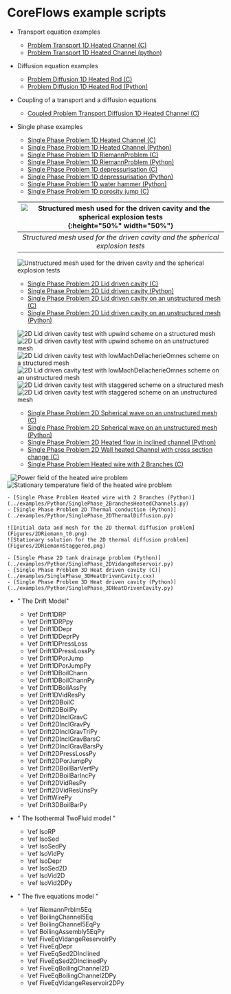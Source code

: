 CoreFlows example scripts
=========================

- Transport equation examples
    - [Problem Transport 1D Heated Channel (C)](../examples/TransportEquation_1DHeatedChannel.cxx) 
    - [Problem Transport 1D Heated Channel (python)](../examples/Python/TransportEquation_1DHeatedChannel.py)

- Diffusion equation examples
    - [Problem Diffusion 1D Heated Rod (C)](../examples/DiffusionEquation_1DHeatedRod.cxx)
    - [Problem Diffusion 1D Heated Rod (Python)](../examples/Python/DiffusionEquation_1DHeatedRod.py)

- Coupling of a transport and a diffusion equations
    - [Coupled Problem Transport Diffusion 1D Heated Channel (C)](../examples/CoupledTransportDiffusionEquations_1DHeatedChannel.cxx)

- Single phase examples
    - [Single Phase Problem 1D Heated Channel (C)](../examples/SinglePhase_1DHeatedChannel.cxx)
    - [Single Phase Problem 1D Heated Channel (Python)](../examples/Python/SinglePhase_1DHeatedChannel.py)
    - [Single Phase Problem 1D RiemannProblem (C)](../examples/SinglePhase_1DRiemannProblem.cxx)
    - [Single Phase Problem 1D RiemannProblem (Python)](../examples/Python/SinglePhase_1DRiemannProblem.py)
    - [Single Phase Problem 1D depressurisation (C)](../examples/SinglePhase_1DDepressurisation.cxx)
    - [Single Phase Problem 1D depressurisation (Python)](../examples/Python/SinglePhase_1DDepressurisation.py
)
    - [Single Phase Problem 1D water hammer (Python)](../examples/Python/SinglePhase_1DWaterHammer.py)
    - [Single Phase Problem 1D porosity jump (C)](../examples/SinglePhase_1DPorosityJump.cxx)

    | ![Structured mesh used for the driven cavity and the spherical explosion tests](Figures/BoiteStruct.png){:height="50%" width="50%"} |
    |:--:|
    | *Structured mesh used for the driven cavity and the spherical explosion tests* |
    ![Unstructured mesh used for the driven cavity and the spherical explosion tests](Figures/BoiteNStruct.png)

    - [Single Phase Problem 2D Lid driven cavity (C)](../examples/SinglePhase_2DLidDrivenCavity.cxx)
    - [Single Phase Problem 2D Lid driven cavity (Python)](../examples/Python/SinglePhase_2DLidDrivenCavity.py)
    - [Single Phase Problem 2D Lid driven cavity on an unstructured mesh (C)](../examples/SinglePhase_2DLidDrivenCavity_unstructured.cxx)
    - [Single Phase Problem 2D Lid driven cavity on an unstructured mesh (Python)](../examples/Python/SinglePhase_2DLidDrivenCavity_unstructured.py)

    ![2D Lid driven cavity test with upwind scheme on a structured mesh](Figures/Simulations/DrivenCavity/DrivenCavityStructuredUpwind.png)
    ![2D Lid driven cavity test with upwind scheme on an unstructured mesh](Figures/Simulations/DrivenCavity/DrivenCavityUnstructuredUpwind.png)
    ![2D Lid driven cavity test with lowMachDellacherieOmnes scheme on a structured mesh](Figures/Simulations/DrivenCavity/DrivenCavityStructuredDellacherieOmnes.png)
    ![2D Lid driven cavity test with lowMachDellacherieOmnes scheme on an unstructured mesh](Figures/Simulations/DrivenCavity/DrivenCavityUnstructuredDellacherieOmnes.png)
    ![2D Lid driven cavity test with staggered scheme on a structured mesh](Figures/Simulations/DrivenCavity/DrivenCavityStructuredStaggered.png)
    ![2D Lid driven cavity test with staggered scheme on an unstructured mesh](Figures/Simulations/DrivenCavity/DrivenCavityUnstructuredStaggered.png)

    - [Single Phase Problem 2D Spherical wave on an unstructured mesh (C)](../examples/SinglePhase_2DSphericalExplosion_unstructured.cxx)
    - [Single Phase Problem 2D Spherical wave on an unstructured mesh (Python)](../examples/Python/SinglePhase_2DSphericalExplosion_unstructured.py)
    - [Single Phase Problem 2D Heated flow in inclined channel (Python)](../examples/Python/SinglePhase_2DHeatedChannelInclined.py)
    - [Single Phase Problem 2D Wall heated Channel with cross section change (C)](../examples/SinglePhase_2DWallHeatedChannel_ChangeSect.cxx)
    - [Single Phase Problem Heated wire with 2 Branches (C)](../examples/SinglePhase_HeatedWire_2Branches.cxx)
    
    ![Power field of the heated wire problem](Figures/2BranchesHeatedChannelPower.png)
    ![Stationary temperature field of the heated wire problem](Figures/2BranchesHeatedChannelTemperature.png)

    - [Single Phase Problem Heated wire with 2 Branches (Python)](../examples/Python/SinglePhase_2BranchesHeatedChannels.py)
    - [Single Phase Problem 2D Thermal conduction (Python)](../examples/Python/SinglePhase_2DThermalDiffusion.py)

    ![Initial data and mesh for the 2D thermal diffusion problem](Figures/2DRiemann_t0.png)
    ![Stationary solution for the 2D thermal diffusion problem](Figures/2DRiemannStaggered.png)
    
    - [Single Phase 2D tank drainage problem (Python)](../examples/Python/SinglePhase_2DVidangeReservoir.py)
    - [Single Phase Problem 3D Heat driven cavity (C)](../examples/SinglePhase_3DHeatDrivenCavity.cxx)
    - [Single Phase Problem 3D Heat driven cavity (Python)](../examples/Python/SinglePhase_3DHeatDrivenCavity.py)

- " The Drift Model"
	+ \ref Drift1DRP
	+ \ref Drift1DRPpy
	+ \ref Drift1DDepr
	+ \ref Drift1DDeprPy
	+ \ref Drift1DPressLoss
	+ \ref Drift1DPressLossPy
	+ \ref Drift1DPorJump
	+ \ref Drift1DPorJumpPy
	+ \ref Drift1DBoilChann
	+ \ref Drift1DBoilChannPy
	+ \ref Drift1DBoilAssPy
	+ \ref Drift1DVidResPy
	+ \ref Drift2DBoilC
	+ \ref Drift2DBoilPy
	+ \ref Drift2DInclGravC
	+ \ref Drift2DInclGravPy
	+ \ref Drift2DInclGravTriPy
	+ \ref Drift2DInclGravBarsC
	+ \ref Drift2DInclGravBarsPy
	+ \ref Drift2DPressLossPy
	+ \ref Drift2DPorJumpPy
	+ \ref Drift2DBoilBarVertPy
	+ \ref Drift2DBoilBarIncPy
	+ \ref Drift2DVidResPy
	+ \ref Drift2DVidResUnsPy
	+ \ref DriftWirePy 
	+ \ref Drift3DBoilBarPy

- " The Isothermal TwoFluid model "
	+ \ref IsoRP
 	+ \ref IsoSed
 	+ \ref IsoSedPy
	+ \ref IsoVidPy
	+ \ref IsoDepr
 	+ \ref IsoSed2D
	+ \ref IsoVid2D
	+ \ref IsoVid2DPy

- " The five equations model " 
	+ \ref RiemannPrblm5Eq
	+ \ref BoilingChannel5Eq
	+ \ref BoilingChannel5EqPy 
	+ \ref BoilingAssembly5EqPy 
	+ \ref FiveEqVidangeReservoirPy
	+ \ref FiveEqDepr
	+ \ref FiveEqSed2DInclined
	+ \ref FiveEqSed2DInclinedPy 
	+ \ref FiveEqBoilingChannel2D
	+ \ref FiveEqBoilingChannel2DPy 
	+ \ref FiveEqVidangeReservoir2DPy

